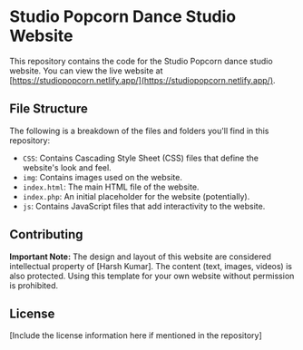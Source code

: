 # Studio Popcorn Dance Studio Website

This repository contains the code for the Studio Popcorn dance studio website. You can view the live website at [https://studiopopcorn.netlify.app/](https://studiopopcorn.netlify.app/).

## File Structure

The following is a breakdown of the files and folders you'll find in this repository:

* `CSS`: Contains Cascading Style Sheet (CSS) files that define the website's look and feel. 
* `img`: Contains images used on the website.
* `index.html`: The main HTML file of the website.
* `index.php`:  An initial placeholder for the website (potentially).
* `js`: Contains JavaScript files that add interactivity to the website.

## Contributing

**Important Note:** The design and layout of this website are considered intellectual property of [Harsh Kumar]. The content (text, images, videos) is also protected.  Using this template for your own website without permission is prohibited. 



## License

[Include the license information here if mentioned in the repository]
